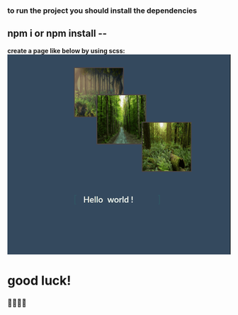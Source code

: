 ### to run the project you should install the dependencies

## npm i or npm install --

**create a page like below by using scss:**
![ example.gif](imgs/example.gif)

# good luck!

### 🐱‍💻🐱‍💻
